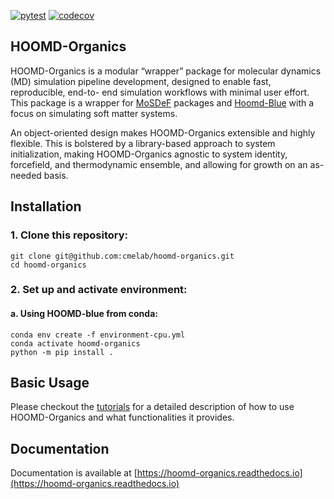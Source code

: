 [![pytest](https://github.com/cmelab/hoomd-organics/actions/workflows/pytest.yml/badge.svg)](https://github.com/cmelab/hoomd-organics/actions/workflows/pytest.yml)
[![codecov](https://codecov.io/gh/cmelab/hoomd-organics/branch/main/graph/badge.svg?token=86LY9WHSH6)](https://codecov.io/gh/cmelab/hoomd-organics)
## HOOMD-Organics
HOOMD-Organics is a modular “wrapper” package for molecular dynamics (MD)
simulation pipeline development, designed to enable fast, reproducible,
end-to- end simulation workflows with minimal user effort. This package is a
wrapper for [MoSDeF](https://github.com/mosdef-hub) packages and
[Hoomd-Blue](https://github.com/glotzerlab/hoomd-blue) with a focus on
simulating soft matter systems.

An object-oriented design makes HOOMD-Organics extensible and highly flexible.
This is bolstered by a library-based approach to system initialization, making
HOOMD-Organics agnostic to system identity, forcefield, and thermodynamic
ensemble, and allowing for growth on an as-needed basis.



## Installation

### 1. Clone this repository: ###

```
git clone git@github.com:cmelab/hoomd-organics.git
cd hoomd-organics
```

### 2. Set up and activate environment: ###
#### a. Using HOOMD-blue from conda:
```
conda env create -f environment-cpu.yml
conda activate hoomd-organics
python -m pip install .
```

## Basic Usage
Please checkout the [tutorials](tutorials) for a detailed description of
how to use HOOMD-Organics and what functionalities it provides.

## Documentation
Documentation is available at [https://hoomd-organics.readthedocs.io](https://hoomd-organics.readthedocs.io)

[//]: # (#### Using the built in molecules, systems and forcefields:)

[//]: # (README, documentation and tutorials are a work in progress.)
